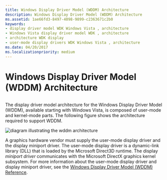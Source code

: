 ```yaml
---
title: Windows Display Driver Model (WDDM) Architecture
description: Windows Display Driver Model (WDDM) Architecture
ms.assetid: 1ae66fd3-8497-4098-9899-c2363671c2b0
keywords:
- display driver model WDK Windows Vista , architecture
- Windows Vista display driver model WDK , architecture
- architecture WDK display
- user-mode display drivers WDK Windows Vista , architecture
ms.date: 04/20/2017
ms.localizationpriority: medium
---
```


# Windows Display Driver Model (WDDM) Architecture


## <span id="ddk_longhorn_display_driver_model_architecture_gg"></span><span id="DDK_LONGHORN_DISPLAY_DRIVER_MODEL_ARCHITECTURE_GG"></span>


The display driver model architecture for the Windows Display Driver Model (WDDM), available starting with Windows Vista, is composed of user-mode and kernel-mode parts. The following figure shows the architecture required to support WDDM.

![diagram illustrating the wddm architecture](images/dx10arch.png)

A graphics hardware vendor must supply the user-mode display driver and the display miniport driver. The user-mode display driver is a dynamic-link library (DLL) that is loaded by the Microsoft Direct3D runtime. The display *miniport driver* communicates with the Microsoft DirectX graphics kernel subsystem. For more information about the user-mode display driver and display miniport driver, see the [Windows Display Driver Model (WDDM) Reference](https://msdn.microsoft.com/library/windows/hardware/ff570595).

 

 





